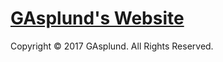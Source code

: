 ﻿# [GAsplund's Website](https://gasplund.github.io)

Copyright © 2017 GAsplund. All Rights Reserved.
